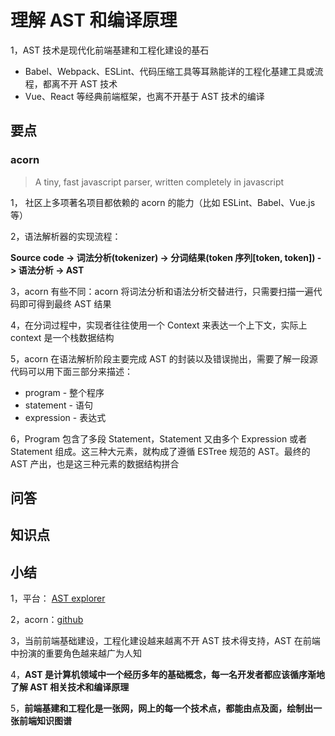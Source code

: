 # 理解 AST 和编译原理

1，AST 技术是现代化前端基建和工程化建设的基石

- Babel、Webpack、ESLint、代码压缩⼯具等⽿熟能详的⼯程化基建⼯具或流程，都离不开 AST 技术
- Vue、React 等经典前端框架，也离不开基于 AST 技术的编译

## 要点

### acorn

> A tiny, fast javascript parser, written completely in javascript

1， 社区上多项著名项⽬都依赖的 acorn 的能⼒（⽐如 ESLint、Babel、Vue.js 等）

2，语法解析器的实现流程：

**Source code -> 词法分析(tokenizer) -> 分词结果(token 序列[token, token]) -> 语法分析 -> AST**

3，acorn 有些不同：acorn 将词法分析和语法分析交替进行，只需要扫描一遍代码即可得到最终 AST 结果

4，在分词过程中，实现者往往使用一个 Context 来表达一个上下文，实际上 context 是一个栈数据结构

5，acorn 在语法解析阶段主要完成 AST 的封装以及错误抛出，需要了解一段源代码可以用下面三部分来描述：

- program - 整个程序
- statement - 语句
- expression - 表达式

6，Program 包含了多段 Statement，Statement ⼜由多个 Expression 或者 Statement 组成。这三种⼤元素，就构成了遵循 ESTree 规范的 AST。最终的 AST 产出，也是这三种元素的数据结构拼合

## 问答

## 知识点

## 小结

1，平台： [AST explorer](https://astexplorer.net/)

2，acorn：[github](https://github.com/acornjs/acorn)

3，当前前端基础建设，工程化建设越来越离不开 AST 技术得支持，AST 在前端中扮演的重要角色越来越广为人知

4，**AST 是计算机领域中一个经历多年的基础概念，每一名开发者都应该循序渐地了解 AST 相关技术和编译原理**

5，**前端基建和工程化是一张网，网上的每一个技术点，都能由点及面，绘制出一张前端知识图谱**
